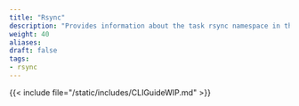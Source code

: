 ```yaml
---
title: "Rsync"
description: "Provides information about the task rsync namespace in the TrueNAS CLI. Includes command syntax and common commands."
weight: 40
aliases:
draft: false
tags:
- rsync
---
```


{{< include file="/static/includes/CLIGuideWIP.md" >}}
